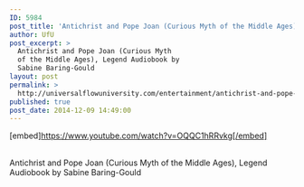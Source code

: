 ```yaml
---
ID: 5984
post_title: 'Antichrist and Pope Joan (Curious Myth of the Middle Ages), Legend  by Sabine Baring-Gould'
author: UfU
post_excerpt: >
  Antichrist and Pope Joan (Curious Myth
  of the Middle Ages), Legend Audiobook by
  Sabine Baring-Gould
layout: post
permalink: >
  http://universalflowuniversity.com/entertainment/antichrist-and-pope-joan-curious-myth-of-the-middle-ages-legend-by-sabine-baring-gould/
published: true
post_date: 2014-12-09 14:49:00
---
```

[embed]https://www.youtube.com/watch?v=OQQC1hRRvkg[/embed]</br></br>
<p>Antichrist and Pope Joan (Curious Myth of the Middle Ages), Legend Audiobook by Sabine Baring-Gould</p>